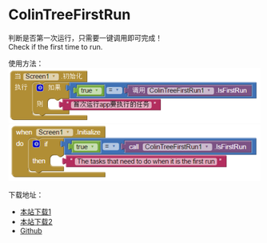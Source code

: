 # ColinTreeFirstRun

判断是否第一次运行，只需要一键调用即可完成！  
Check if the first time to run.

使用方法：  
![](img/ColinTreeFirstRun/zhCN.png)  
![](img/ColinTreeFirstRun/en.png)  

下载地址：
* [本站下载1](aix/cn.colintree.aix.ColinTreeFirstRun.aix)
* [本站下载2](http://down.colintree.cn/colintree/cn.colintree.aix.ColinTreeFirstRun.aix)
* [Github](https://raw.githubusercontent.com/OpenSourceAIX/ColinTreeFirstRun/master/cn.colintree.aix.ColinTreeFirstRun.aix)